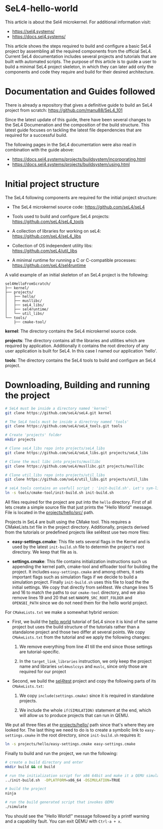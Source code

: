 # SeL4-hello-world

This article is about the Sel4 microkernel. For additional information visit:
- <https://sel4.systems/>
- <https://docs.sel4.systems/>

This article shows the steps required to build and configure a basic SeL4
project by assembling all the required components from the official SeL4.
Current SeL4 documentation includes several projects and tutorials that are
built with automated scripts. The purpose of this article is to guide a user to
build a minimal SeL4 project skeleton, in which they can later add only the
components and code they require and build for their desired architecture.

# Documentation and Guides followed

There is already a repository that gives a definitive guide to build an SeL4
project from scratch:
<https://github.com/manu88/SeL4_101>

Since the latest update of this guide, there have been several changes to the
SeL4 Documenation and the composition of the build structure. This latest guide
focuses on tackling the latest file dependencies that are required for a
successful build.

The following pages in the SeL4 documentation were also read in combination
with the guide above:
- <https://docs.sel4.systems/projects/buildsystem/incorporating.html>
- <https://docs.sel4.systems/projects/buildsystem/using.html>

# Initial project structure

The SeL4 following components are required for the initial project structure:
- The SeL4 microkernel source code:
  <https://github.com/seL4/seL4>

- Tools used to build and configure SeL4 projects:
  <https://github.com/seL4/seL4_tools>

- A collection of libraries for working on seL4:
  <https://github.com/seL4/seL4_libs>

- Collection of OS independent utility libs:
  <https://github.com/seL4/util_libs>

- A minimal runtime for running a C or C-compatible processes:
  <https://github.com/seL4/sel4runtime>

A valid example of an initial skeleton of an SeL4 project is the following:
```
sel4HelloFromScratch/
├── kernel/
├── projects/
│   ├── hello/
│   ├── musllibc/
│   ├── seL4_libs/
│   ├── sel4runtime/
│   └── util_libs/
└── tools/
    ├── cmake-tool/
```

**kernel**: The directory contains the SeL4 microkernel source code.

**projects**: The directory contains all the libraries and utilities which are
required by application. Additionally it contains the root directory of any
user application is built for SeL4. In this case I named our application
'hello'.

**tools**: The directory contains the SeL4 tools to build and configure an SeL4 project.

# Downloading, Building and running the project

```bash
# SeL4 must be inside a directory named 'kernel'
git clone https://github.com/seL4/seL4.git kernel

# The SeL4 tools must be inside a directroy named 'tools'
git clone https://github.com/seL4/seL4_tools.git tools

# Create 'projects' folder
mkdir projects

# Clone seL4_libs repo into projects/seL4_libs
git clone https://github.com/seL4/seL4_libs.git projects/seL4_libs

# Clone the musl libc into projects/musllibc
git clone https://github.com/seL4/musllibc.git projects/musllibc

# Clone util_libs repo into projects/util_libs
git clone https://github.com/seL4/util_libs.git projects/util_libs

# seL4_tools contains an usefull script : 'init-build.sh'. Let's sym-link it in our root directory.
ln -s tools/cmake-tool/init-build.sh init-build.sh

```
All files required for the project are put into the `hello` directory. First of
all lets create a simple source file that just prints the "Hello World"
message. File is located in the
[projects/hello/src/](https://github.com/mskordal/SeL4-hello-world/blob/main)
path.

Projects in SeL4 are built using the CMake tool. This requires a CMakeLists.txt
file in the project directory. Additionally, projects derived from the
tutorials or predefined projects like sel4test use two more files:

- **easy-settings.cmake**: This file sets several flags in the Kernel and is used
  by the latest `init-build.sh` file to determin the project's root directory.
  We keep that file as is.

- **settings.cmake**: This file contains initialization instructions  such us
  appending the kernel path, cmake-tool and elfloader tool for building the
  project. It includes `easy-settings.cmake` and among others, it sets
  important flags such as simulation flags if we decide to build a simulation
  project. Finally `init-build.sh` uses this file to load the the
  initial settings. We copy that directly from sel4test. We change
  lines 15 and 16 to match the paths to our `cmake-tool` directory, and we
  also remove lines 19 and 20 that set `NANOPB_SRC_ROOT_FOLDER` and
  `OPENSBI_PATH` since we do not need them for the hello world project.

For `CMakeLists.txt` we make a somewhat hybrid version:

- First, we build the [hello
  world](https://docs.sel4.systems/Tutorials/hello-world.html) tutorial of SeL4
  since it is kind of the same project but uses the build structure of the
  tutorials rather than a standalone project and those two differ at several
  points. We copy `CMakeLists.txt` from the tutorial and we apply the following
  changes:

	1. We remove everything from line 41 till the end since those settings are
	   tutorial-specific.

	2. In the `target_link_libraries` instruction, we only keep the project
	   name and libraries `sel4muslcsys` and `muslc`, since only those are
	   required for our project

- Second, we build the [sel4test](https://docs.sel4.systems/projects/sel4test/)
  project and copy the following parts of its `CMakeLists.txt`:

	1. We copy `include(settings.cmake)` since it is required in standalone
	   projects.

	2. We include the whole `if(SIMULATION)` statement at the end, which will
	   allow us to produce projects that can run in QEMU.
 
We put all three files at the
[projects/hello/](https://github.com/mskordal/SeL4-hello-world/blob/main/projects/hello/)
path since that's where they are looked for. The last thing we need to do is to
create a symbolic link to `easy-settings.cmake` in the root directory, since
`init-build.sh` requires it:
```bash
ln -s projects/hello/easy-settings.cmake easy-settings.cmake
```
Finally to build and run the project, we run the following:
```bash
# create a build directory and enter
mkdir build && cd build

# run the initialization script for x86 64bit and make it a QEMU simulation
../init-build.sh  -DPLATFORM=x86_64 -DSIMULATION=TRUE

# build the project
ninja

# run the build generated script that invokes QEMU
./simulate
```
You should see the "Hello World!" message followed by a printf warning and
a capability fault. You can exit QEMU with `Ctrl-a + x`.

